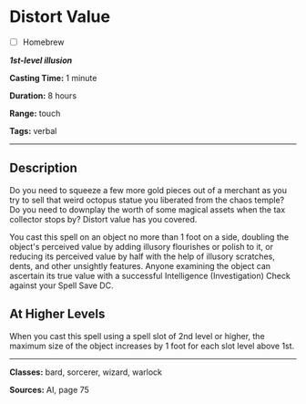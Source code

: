 # Distort Value

- [ ] Homebrew

***1st-level illusion***

**Casting Time:** 1 minute

**Duration:** 8 hours

**Range:** touch

**Tags:** verbal

---

## Description
Do you need to squeeze a few more gold pieces out of a merchant as you try to sell that weird octopus statue you liberated from the chaos temple? Do you need to downplay the worth of some magical assets when the tax collector stops by? Distort value has you covered.

You cast this spell on an object no more than 1 foot on a side, doubling the object's perceived value by adding illusory flourishes or polish to it, or reducing its perceived value by half with the help of illusory scratches, dents, and other unsightly features.
Anyone examining the object can ascertain its true value with a successful Intelligence (Investigation) Check against your Spell Save DC.

## At Higher Levels
When you cast this spell using a spell slot of 2nd level or higher, the maximum size of the object increases by 1 foot for each slot level above 1st.

---

**Classes:** bard, sorcerer, wizard, warlock

**Sources:** AI, page 75
